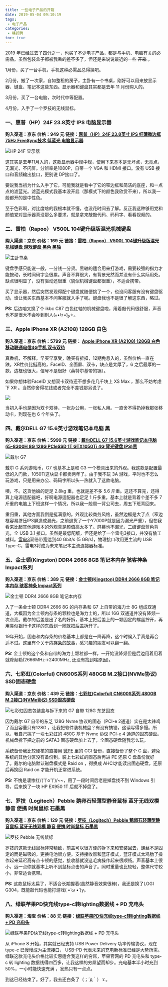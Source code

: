 ```yaml
---
title: 一些电子产品的开箱
date: 2019-05-04 09:10:19
tags:
 - 电子产品
categories:
 - 瞎折腾
toc: true
---
```


2019 年已经过去了四分之一，也买了不少电子产品，都是与手机、电脑有关的必需品。虽然包装盒子都被我丢的差不多了，但还是来说说最近的一些 ~~开箱~~ 。

<!--more-->

1月份，买了一台手机，手机这种必需品总得换吧。

2月份，搬了一次家，自如整租的房子，主卧有一个书桌，刚好可以用来放显示器、键盘、笔记本这些东西。显示器和键盘其实都是去年 11 月份购入的。

3月份，买了一台电脑，次时代中等配置。

4月份，入手了一个罗技的无线鼠标。



###  **一、惠普（HP）24F 23.8英寸 IPS 电脑显示器**

**购入渠道：京东**
**价格：949 元**
**链接：[惠普（HP）24F 23.8英寸 IPS 纤薄微边框 75Hz FreeSync技术 低蓝光 电脑显示器](https://item.jd.com/6974176.html)**

![HP 24F 显示器](https://i.loli.net/2019/07/13/5d296bc96f57c63821.jpg)

这其实是去年11月入的，这款显示器中规中规，使用下来基本是无坏点，无亮点，无漏光，不闪屏。分辨率是1080P，自带一个 VGA 和 HDMI 接口。没有 USB 接口和音频输出接口，更别说 DP接口了。

要说我当初为什么入手了它，可能我就是看中了它的窄边框和简洁的底座，和一点点的滤蓝光。滤蓝光模式我基本没开启（那模式下的颜色我欣赏不来），所以我一般都开的是中性色。

至于色彩啊，对比度啥的我根本就不懂，也没花时间去了解。反正我这种够用党和颜值党对显示器真没那么多要求，就是拿来敲敲代码、码码字、看看视频的。


###  **二、雷柏（Rapoo） V500L 104键升级版混光机械键盘**

**购入渠道：京东**
**价格：169 元**
**链接：[雷柏（Rapoo） V500L 104键升级版混光机械键盘 游戏键盘 黑色 黑轴](https://item.jd.com/3204859.html)**

![主卧书桌](https://i.loli.net/2019/07/13/5d296bc6602c721036.jpg)

键盘手感只能说一般，一分钱一分货。黑轴的适合用来打游戏，需要较强的指力才能按动，长时间码字会很累。声音不算很大，有背景光然而并没有什么实际用处。缺点很明显了，没有驱动还很重（貌似机械键盘都很重），不适合携带。

买了显示器，然后突然发现得配个键盘就随便挑了一个，也没问客服有没有键盘驱动，谁让我买东西基本不问客服就入手了呢。键盘我也不是很了解这东西，略过。

**PS:** 后边咱又换了个 ikbc C87 白色红轴的机械键盘啦，用着敲代码很舒服，声音也不是很大不会吵到别人(๑•̀ㅂ•́)و✧。


### **三、Apple iPhone XR (A2108) 128GB 白色**

**购入渠道：京东**
**价格：5799 元**
**链接： [Apple iPhone XR (A2108) 128GB 白色 移动联通电信4G手机 双卡双待](https://item.jd.com/100000287115.html)**

真香机，不解释。早买早享受，晚买有折扣，12期免息入的，虽然价格一直在跌。XR性价比挺高的，FaceID、全面屏、双卡，缺点是太厚了，6 之后最厚的一款，边框也很大，信号不是很好（英特尔基带的锅）。

如果你想体验FaceID 又想双卡双待还不想多花几千块上 XS Max ，那么不妨考虑下 XR 。当然你舍得花钱或者完全不差钱那另说了。

![](https://i.loli.net/2019/07/13/5d296bc51a6d893052.jpg)

当初入手也是因为双卡双待，一张办公用，一张私人用。一直舍不得扔掉我那张移动卡，到现在也 6 个年头了。


### **四、戴尔DELL G7 15.6英寸游戏笔记本电脑 黑**

**购入渠道：京东**
**价格：5999 元**
**链接：[戴尔DELL G7 15.6英寸游戏笔记本电脑(i5-8300H 8G 128G PCleSSD 1T GTX1050Ti 4G 背光键盘 IPS)黑](https://item.jd.com/100000016920.html)**

![戴尔 G7](https://i.loli.net/2019/07/13/5d296bc5aabc561863.jpg)

戴尔 G 系列游戏币，G7 也基本上是和 G3 一个模具出来的外观。我这款是配置最低的入门款，1050Ti这块显卡都卖两年了。由于我不玩 3A 游戏，平时也不怎么玩游戏，只是用来办公、码码字所以头一热就入了这款电脑。

噢，不。这货他娘的足足 2.8kg 重，也就是差不多 5.6 斤重。这还不算完，还得算上电源适配器吧，好啊电源适配器也足足 1 斤多重。基本上就是背着个差不多 7 斤重的电脑上下班这样一个情况，所以我一般周一背公司去，周五下班背回来。

重归重，其他方面我倒是挺满意的。外观比较商务风格，虽然边框是大了点（窄边框容易挤压IPS屏造成漏光，之前退货了一个Y7000P就是因为漏光严重），但在我看来比起其他游戏本的外观真是颜值高太多了。屏幕也不漏光，二级键盘蓝色背光，全 USB 3.1 接口。虽然是最低配版，但还是给了一个雷电3接口，并没有偷工减料。[雷电3](https://zh.wikipedia.org/wiki/Thunderbol)双倍带宽达到40 Gbit/s (5 GB/s)，物理接口改用更主流的 USB Type-C，雷电3将成为未来笔记本主流连接器标准。


### **五、金士顿(Kingston) DDR4 2666 8GB 笔记本内存 骇客神条 Impact系列**

**购入渠道：京东**
**价格：389 元**
**链接：[金士顿(Kingston) DDR4 2666 8GB 笔记本内存 骇客神条 Impact系列](https://item.jd.com/8391337.html)**

![金士顿 DDR4 2666 8GB 笔记本内存](https://i.loli.net/2019/07/13/5d296bc4058dd84219.jpg)

入了一条金士顿 DDR4 2666 8G 的内存条和 G7 上自带的海力士 8G 组成双通道，大概因为金士顿内存条的颗粒也是海力士的，所以 16G 双通道并没有降频一次点亮。戴尔的后盖是出了名的好拆，基本上把后盖上的一颗固定的螺丝拧开，再用类似银行卡这样的东西划一圈就把后盖拆开了。

19年开始，固态和内存条的价格基本上都是在一降再降，这个时候入手真是再合适不过。这里有个关于[内存条的故事](https://mp.weixin.qq.com/s/0oVvw8snjRujE05rnQKoGA)，感兴趣的朋友可以翻一翻。

**PS:** 金士顿的这个条和自带的海力士颗粒都一样，一开始没降频但是后边用着用着就降频勒(2666MHz->2400MHz, 还没有找到啥原因)。

### **六、七彩虹(Colorful) CN600S系列 480GB M.2接口(NVMe协议) SSD固态硬盘**

**购入渠道：京东**
**价格：439 元**
**链接：[七彩虹(Colorful) CN600S系列 480GB M.2接口(NVMe协议) SSD固态硬盘](https://item.jd.com/7815363.html)**

![七彩虹固态包装盒与拆下来的 G7 自带 128G 东芝固态](https://i.loli.net/2019/07/13/5d296bd35852887348.jpg)

因为戴尔 G7 自带的东芝 128G Nvme 协议的固态（PCI-e 2通道）实在是太辣鸡了而且容量只有128G ，让我把软件装机械盘？有没有搞错，这读写得多慢。所以，我自己挑了一块七彩虹的 480G 基于 Nvme 协议 PCI-e 4 通道的固态硬盘。机械盘拆下把之前的  SATA3 固态硬盘加上去了，全固态硬盘随我怎么玩。

系统备份我比较硬核的直接用 [微PE](http://www.wepe.com.cn/) 里的 CGI 备份，直接备份了整个 C 盘，避免系统的其他分区没有备份到。装上七彩虹的固态后再进 PE 还原 C 盘备份就好了。戴尔的电脑默认磁盘模式是 Raid on ，得换成 AHCI才能读出固态硬盘，还原后再换回 Raid on 才能开机正常进系统。

**PS:** 不愧是凄惨红/(ㄒoㄒ)/~~，用了一段时间后老是掉盘找不到 Windows 引导，后来换了一块 HP EX950 1T 后就不掉盘了。

### **七、罗技（Logitech）Pebble 鹅卵石轻薄型静音鼠标 蓝牙无线双模 静音 便携 时尚鼠标 石墨黑**

**购入渠道：京东**
**价格：129 元**
**链接：[罗技（Logitech）Pebble 鹅卵石轻薄型静音鼠标 蓝牙无线双模 静音 便携 时尚鼠标 石墨黑](https://item.jd.com/100002304438.html)**

![罗技 Pebble 无线鼠标](https://i.loli.net/2019/07/13/5d296bc85fea289082.jpg)

罗技的这款无线鼠标非常精致，前盖可以很方便的拆下来和安装回去，螺丝不是固定的而是磁吸的，更换电池很方便。支持接收器和蓝牙模式，蓝牙模式太鸡肋了操作起来延迟高有点卡顿的感觉，接收器就没这毛病操作起来很顺畅。声音基本上很小，远一点你就基本上听不到鼠标点击的声音了。同时重量也比较轻，整体尺寸较小，非常适合携带。

**PS:** 这款鼠标太扁了，不适合长期握着(虽然静音效果很棒)，我还是换了LOGI G304，既能敲代码也能打游戏( •̀ ω •́ )y。

### **八、绿联苹果PD快充线type-c转lighting数据线 + PD 充电头**

**购入渠道：淘宝**
**价格：88 元**
**链接：[绿联苹果PD快充线type-c转lighting数据线 + PD 充电头](https://detail.tmall.com/item.htm?id=589366549086&spm=a1z09.2.0.0.5da12e8d1fT3SA)**

![绿联苹果PD快充线type-c转lighting数据线 + PD 充电头](https://i.loli.net/2019/07/13/5d296bc7581c234778.jpg)

从 iPhone 8 开始，其实就已经支持 USB Power Delivery 功率传输协议，现在 type-c 已慢慢成为主流接口， USB-PD 代表未来的充电新标准已经是大势所需。绿联这款充电头价格比较实惠适合我这样的穷屌，苹果官网的 PD 充电头和 type-c 转 lighting 数据线得四百多，让我这样的穷屌望而却步。充电基本半小时充到 50%，一小时能快速充满 ，发热只有一点点。


到这已经结束了。好了，我去还白条了（；´д｀）ゞ。


